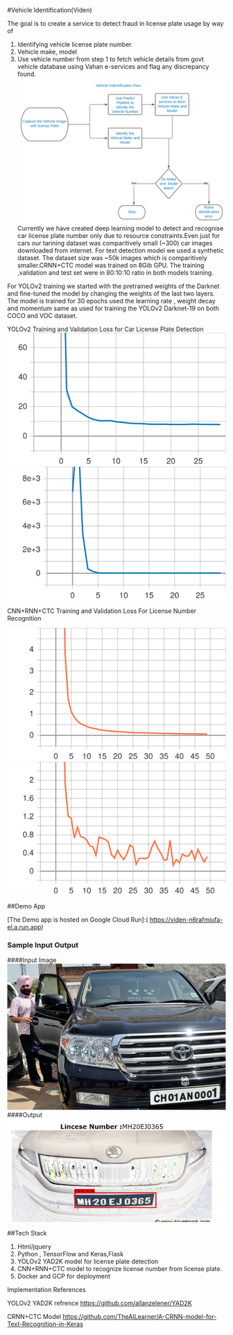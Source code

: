 #Vehicle Identification(Viden)

The goal is to create a service to detect fraud in license plate usage by way of 
1. Identifying vehicle  license plate number.
2. Vehicle make, model 
3. Use vehicle number from step 1 to fetch vehicle details from govt vehicle database 
   using Vahan e-services and flag any discrepancy found.
   ![Evalauation Flow](img/flow.svg)                 
Currently we have created deep learning model to detect and recognise car license plate number only due to resource constraints.Even just for cars our tarining dataset was comparitively small (~300) car images downloaded from internet. For text detection model we used a synthetic dataset. The dataset size was ~50k images which is comparitively smaller.CRNN+CTC model was trained on 8Gib GPU. The training ,validation and test set were in 80:10:10 ratio in both models training. 

For YOLOv2 training we started with the pretrained weights of the Darknet and fine-tuned the model by changing the weights of the last two layers. The model is trained for 30 epochs used the learning rate , weight decay and momentum  same as used for training the YOLOv2 Darknet-19 on both COCO and VOC dataset.

YOLOv2 Training and Validation Loss for Car License Plate Detection
![Training Loss](img/loss.svg)                  ![Validation Loss](img/val_loss.svg)


CNN+RNN+CTC Training and Validation Loss For License Number Recognition

![Training Loss](img/loss_CRNN.svg)                  ![Validation Loss](img/val_loss_CRNN.svg)

##Demo App

[The Demo app is hosted on Google Cloud Run]:( https://viden-n6rafmjufa-el.a.run.app)

### Sample Input Output
####Input Image
![Car Image](test_sample_img/1.jpg)
####Output 
![Car License Number ](test_sample_img/Sample_output.jpg)

##Tech Stack
1. Html/jquery
2. Python , TensorFlow and Keras,Flask
3. YOLOv2 YAD2K model for license plate detection
4. CNN+RNN+CTC model to recognize license number from license plate.
5. Docker and GCP for deployment


Implementation References


YOLOv2 YAD2K refrence https://github.com/allanzelener/YAD2K

CRNN+CTC Model https://github.com/TheAILearner/A-CRNN-model-for-Text-Recognition-in-Keras